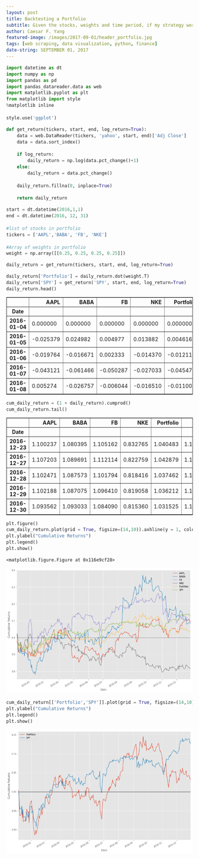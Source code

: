 ```yaml
---
layout: post
title: Backtesting a Portfolio
subtitle: Given the stocks, weights and time period, if my strategy worked in the past?
author: Caesar F. Yang
featured-image: /images/2017-09-01/header_portfolio.jpg
tags: [web scraping, data visualization, python, finance]
date-string: SEPTEMBER 01, 2017
---
```


```python
import datetime as dt
import numpy as np 
import pandas as pd 
import pandas_datareader.data as web 
import matplotlib.pyplot as plt 
from matplotlib import style
%matplotlib inline

style.use('ggplot')
```


```python
def get_return(tickers, start, end, log_return=True):
    data = web.DataReader(tickers, 'yahoo', start, end)['Adj Close']
    data = data.sort_index()
    
    if log_return:
        daily_return = np.log(data.pct_change()+1)
    else:
        daily_return = data.pct_change()
    
    daily_return.fillna(0, inplace=True)

    return daily_return
```


```python
start = dt.datetime(2016,1,1)
end = dt.datetime(2016, 12, 31)

#list of stocks in portfolio
tickers = ['AAPL','BABA', 'FB', 'NKE']

#Array of weights in portfolio
weight = np.array([[0.25, 0.25, 0.25, 0.25]])
```


```python
daily_return = get_return(tickers, start, end, log_return=True)
```


```python
daily_return['Portfolio'] = daily_return.dot(weight.T)
daily_return['SPY'] = get_return('SPY', start, end, log_return=True)
daily_return.head()
```




<div>
<table border="1" class="dataframe">
  <thead>
    <tr style="text-align: right;">
      <th></th>
      <th>AAPL</th>
      <th>BABA</th>
      <th>FB</th>
      <th>NKE</th>
      <th>Portfolio</th>
      <th>SPY</th>
    </tr>
    <tr>
      <th>Date</th>
      <th></th>
      <th></th>
      <th></th>
      <th></th>
      <th></th>
      <th></th>
    </tr>
  </thead>
  <tbody>
    <tr>
      <th>2016-01-04</th>
      <td>0.000000</td>
      <td>0.000000</td>
      <td>0.000000</td>
      <td>0.000000</td>
      <td>0.000000</td>
      <td>0.000000</td>
    </tr>
    <tr>
      <th>2016-01-05</th>
      <td>-0.025379</td>
      <td>0.024982</td>
      <td>0.004977</td>
      <td>0.013882</td>
      <td>0.004616</td>
      <td>0.001690</td>
    </tr>
    <tr>
      <th>2016-01-06</th>
      <td>-0.019764</td>
      <td>-0.016671</td>
      <td>0.002333</td>
      <td>-0.014370</td>
      <td>-0.012118</td>
      <td>-0.012695</td>
    </tr>
    <tr>
      <th>2016-01-07</th>
      <td>-0.043121</td>
      <td>-0.061466</td>
      <td>-0.050287</td>
      <td>-0.027033</td>
      <td>-0.045477</td>
      <td>-0.024284</td>
    </tr>
    <tr>
      <th>2016-01-08</th>
      <td>0.005274</td>
      <td>-0.026757</td>
      <td>-0.006044</td>
      <td>-0.016510</td>
      <td>-0.011009</td>
      <td>-0.011037</td>
    </tr>
  </tbody>
</table>
</div>




```python
cum_daily_return = (1 + daily_return).cumprod()
cum_daily_return.tail()
```




<div>
<table border="1" class="dataframe">
  <thead>
    <tr style="text-align: right;">
      <th></th>
      <th>AAPL</th>
      <th>BABA</th>
      <th>FB</th>
      <th>NKE</th>
      <th>Portfolio</th>
      <th>SPY</th>
    </tr>
    <tr>
      <th>Date</th>
      <th></th>
      <th></th>
      <th></th>
      <th></th>
      <th></th>
      <th></th>
    </tr>
  </thead>
  <tbody>
    <tr>
      <th>2016-12-23</th>
      <td>1.100237</td>
      <td>1.080395</td>
      <td>1.105162</td>
      <td>0.832765</td>
      <td>1.040483</td>
      <td>1.137326</td>
    </tr>
    <tr>
      <th>2016-12-27</th>
      <td>1.107203</td>
      <td>1.089691</td>
      <td>1.112114</td>
      <td>0.822759</td>
      <td>1.042879</td>
      <td>1.140144</td>
    </tr>
    <tr>
      <th>2016-12-28</th>
      <td>1.102471</td>
      <td>1.087573</td>
      <td>1.101794</td>
      <td>0.818416</td>
      <td>1.037462</td>
      <td>1.130682</td>
    </tr>
    <tr>
      <th>2016-12-29</th>
      <td>1.102188</td>
      <td>1.087075</td>
      <td>1.096410</td>
      <td>0.819058</td>
      <td>1.036212</td>
      <td>1.130430</td>
    </tr>
    <tr>
      <th>2016-12-30</th>
      <td>1.093562</td>
      <td>1.093033</td>
      <td>1.084090</td>
      <td>0.815360</td>
      <td>1.031525</td>
      <td>1.126291</td>
    </tr>
  </tbody>
</table>
</div>




```python
plt.figure()
cum_daily_return.plot(grid = True, figsize=(14,10)).axhline(y = 1, color = "black", lw = 1)
plt.ylabel("Cumulative Returns")
plt.legend()
plt.show()
```


    <matplotlib.figure.Figure at 0x116e9cf28>



![png](/images/2017-09-01/output_6_2.png)



```python
cum_daily_return[['Portfolio','SPY']].plot(grid = True, figsize=(14,10)).axhline(y = 1, color = "black", lw = 1)
plt.ylabel("Cumulative Returns")
plt.legend()
plt.show()
```


![png](/images/2017-09-01/output_7_2.png)



